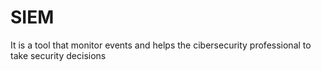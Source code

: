 # SIEM
It is a tool that monitor events and helps the cibersecurity professional to take security decisions
